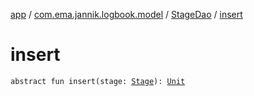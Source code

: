 [app](../../index.md) / [com.ema.jannik.logbook.model](../index.md) / [StageDao](index.md) / [insert](./insert.md)

# insert

`abstract fun insert(stage: `[`Stage`](../-stage/index.md)`): `[`Unit`](https://kotlinlang.org/api/latest/jvm/stdlib/kotlin/-unit/index.html)